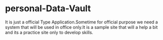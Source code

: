 # personal-Data-Vault
It is just a official Type Application.Sometime for official purpose we need a system that will be used in office only.It is a sample site that will a help a bit and its a practice site only to develop skills.
